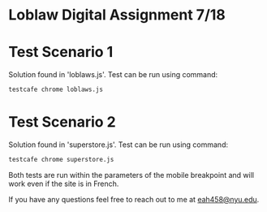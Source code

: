 Loblaw Digital Assignment 7/18
==========

# Test Scenario 1

Solution found in 'loblaws.js'. Test can be run using command:
```bash
testcafe chrome loblaws.js
```

# Test Scenario 2

Solution found in 'superstore.js'. Test can be run using command:
```bash
testcafe chrome superstore.js
```

Both tests are run within the parameters of the mobile breakpoint and will work even if the site is in French.

If you have any questions feel free to reach out to me at <eah458@nyu.edu>.
